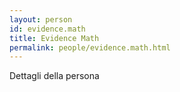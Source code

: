 ```yaml
---
layout: person
id: evidence.math
title: Evidence Math
permalink: people/evidence.math.html
---
```


Dettagli della persona